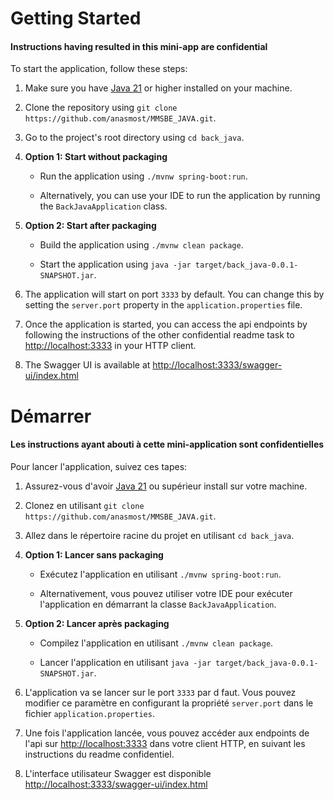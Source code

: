 # Getting Started

#### Instructions having resulted in this mini-app are confidential

To start the application, follow these steps:

1. Make sure you have [Java 21](https://www.oracle.com/java/technologies/javase/jdk21-archive-downloads.html) or higher installed on your machine.

2. Clone the repository using `git clone https://github.com/anasmost/MMSBE_JAVA.git`.

3. Go to the project's root directory using `cd back_java`.

4. **Option 1: Start without packaging**

   - Run the application using `./mvnw spring-boot:run`.

   - Alternatively, you can use your IDE to run the application by running the `BackJavaApplication` class.

5. **Option 2: Start after packaging**

   - Build the application using `./mvnw clean package`.

   - Start the application using `java -jar target/back_java-0.0.1-SNAPSHOT.jar`.

6. The application will start on port `3333` by default. You can change this by setting the `server.port` property in the `application.properties` file.

7. Once the application is started, you can access the api endpoints by following the instructions of the other confidential readme task to [http://localhost:3333](http://localhost:3333) in your HTTP client.

8. The Swagger UI is available at [http://localhost:3333/swagger-ui/index.html](http://localhost:3333/swagger-ui/index.html)

# Démarrer

#### Les instructions ayant abouti à cette mini-application sont confidentielles

Pour lancer l'application, suivez ces tapes:

1. Assurez-vous d'avoir [Java 21](https://www.oracle.com/java/technologies/javase/jdk21-archive-downloads.html) ou supérieur install sur votre machine.

2. Clonez en utilisant `git clone https://github.com/anasmost/MMSBE_JAVA.git`.

3. Allez dans le répertoire racine du projet en utilisant `cd back_java`.

4. **Option 1: Lancer sans packaging**

   - Exécutez l'application en utilisant `./mvnw spring-boot:run`.

   - Alternativement, vous pouvez utiliser votre IDE pour exécuter l'application en démarrant la classe `BackJavaApplication`.

5. **Option 2: Lancer après packaging**

   - Compilez l'application en utilisant `./mvnw clean package`.

   - Lancer l'application en utilisant `java -jar target/back_java-0.0.1-SNAPSHOT.jar`.

6. L'application va se lancer sur le port `3333` par d faut. Vous pouvez modifier ce paramètre en configurant la propriété `server.port` dans le fichier `application.properties`.

7. Une fois l'application lancée, vous pouvez accéder aux endpoints de l'api sur [http://localhost:3333](http://localhost:3333) dans votre client HTTP, en suivant les instructions du readme confidentiel.

8. L'interface utilisateur Swagger est disponible [http://localhost:3333/swagger-ui/index.html](http://localhost:3333/swagger-ui/index.html)
